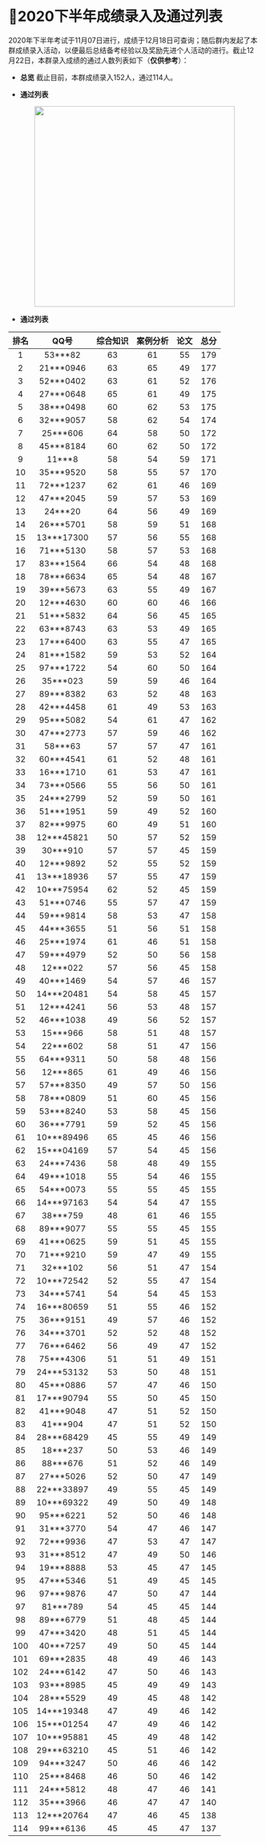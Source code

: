 ﻿# :clap:2020下半年成绩录入及通过列表

2020年下半年考试于11月07日进行，成绩于12月18日可查询；随后群内发起了本群成绩录入活动，以便最后总结备考经验以及奖励先进个人活动的进行。截止12月22日，本群录入成绩的通过人数列表如下（**仅供参考**）： 

- **总览**
截止目前，本群成绩录入152人，通过114人。

- **通过列表**
<div align="center">
 <kbd>
 <img src="https://raw.githubusercontent.com/xxlllq/system_architect/master/群通过率/2020下半年/及格人数.png" width=400 />
 </kbd> 
 </div>


- **通过列表**


| 排名 |    QQ号    | 综合知识 | 案例分析 | 论文 | 总分 |
|:----:|:----------:|:--------:|:--------:|:----:|:----:|
|   1  |   53***82  |    63    |    61    |  55  |  179 |
|   2  |  21***0946 |    63    |    65    |  49  |  177 |
|   3  |  52***0402 |    63    |    61    |  52  |  176 |
|   4  |  27***0648 |    65    |    61    |  49  |  175 |
|   5  |  38***0498 |    60    |    62    |  53  |  175 |
|   6  |  32***9057 |    58    |    62    |  54  |  174 |
|   7  |  25***606  |    64    |    58    |  50  |  172 |
|   8  |  45***8184 |    60    |    62    |  50  |  172 |
|   9  |   11***8   |    58    |    54    |  59  |  171 |
|  10  |  35***9520 |    58    |    55    |  57  |  170 |
|  11  |  72***1237 |    62    |    61    |  46  |  169 |
|  12  |  47***2045 |    59    |    57    |  53  |  169 |
|  13  |   24***20  |    64    |    56    |  49  |  169 |
|  14  |  26***5701 |    58    |    59    |  51  |  168 |
|  15  | 13***17300 |    57    |    56    |  55  |  168 |
|  16  |  71***5130 |    58    |    57    |  53  |  168 |
|  17  |  83***1564 |    66    |    54    |  48  |  168 |
|  18  |  78***6634 |    65    |    54    |  48  |  167 |
|  19  |  39***5673 |    63    |    55    |  49  |  167 |
|  20  |  12***4630 |    60    |    60    |  46  |  166 |
|  21  |  51***5832 |    64    |    56    |  45  |  165 |
|  22  |  63***8743 |    63    |    53    |  49  |  165 |
|  23  |  17***6400 |    63    |    55    |  47  |  165 |
|  24  |  81***1582 |    59    |    53    |  52  |  164 |
|  25  |  97***1722 |    54    |    60    |  50  |  164 |
|  26  |  35***023  |    59    |    59    |  46  |  164 |
|  27  |  89***8382 |    63    |    52    |  48  |  163 |
|  28  |  42***4458 |    61    |    49    |  53  |  163 |
|  29  |  95***5082 |    54    |    61    |  47  |  162 |
|  30  |  47***2773 |    57    |    59    |  46  |  162 |
|  31  |   58***63  |    57    |    57    |  47  |  161 |
|  32  |  60***4541 |    61    |    52    |  48  |  161 |
|  33  |  16***1710 |    61    |    53    |  47  |  161 |
|  34  |  73***0566 |    55    |    56    |  50  |  161 |
|  35  |  24***2799 |    52    |    59    |  50  |  161 |
|  36  |  51***1951 |    59    |    49    |  52  |  160 |
|  37  |  82***9975 |    60    |    49    |  51  |  160 |
|  38  | 12***45821 |    50    |    57    |  52  |  159 |
|  39  |  30***910  |    57    |    57    |  45  |  159 |
|  40  |  12***9892 |    52    |    55    |  52  |  159 |
|  41  | 13***18936 |    57    |    55    |  47  |  159 |
|  42  | 10***75954 |    62    |    52    |  45  |  159 |
|  43  |  51***0746 |    55    |    57    |  47  |  159 |
|  44  |  59***9814 |    58    |    53    |  47  |  158 |
|  45  |  44***3655 |    51    |    56    |  51  |  158 |
|  46  |  25***1974 |    61    |    46    |  51  |  158 |
|  47  |  59***4979 |    52    |    50    |  56  |  158 |
|  48  |  12***022  |    57    |    56    |  45  |  158 |
|  49  |  40***1469 |    54    |    57    |  46  |  157 |
|  50  | 14***20481 |    54    |    58    |  45  |  157 |
|  51  |  12***4241 |    56    |    53    |  48  |  157 |
|  52  |  46***1038 |    49    |    56    |  52  |  157 |
|  53  |  15***966  |    58    |    51    |  48  |  157 |
|  54  |  22***602  |    58    |    51    |  47  |  156 |
|  55  |  64***9311 |    50    |    58    |  48  |  156 |
|  56  |  12***865  |    61    |    49    |  46  |  156 |
|  57  |  57***8350 |    49    |    57    |  50  |  156 |
|  58  |  78***0809 |    51    |    60    |  45  |  156 |
|  59  |  53***8240 |    53    |    58    |  45  |  156 |
|  60  |  36***7791 |    59    |    52    |  45  |  156 |
|  61  | 10***89496 |    65    |    45    |  46  |  156 |
|  62  | 15***04169 |    57    |    54    |  45  |  156 |
|  63  |  24***7436 |    58    |    48    |  49  |  155 |
|  64  |  49***1018 |    55    |    54    |  46  |  155 |
|  65  |  54***0073 |    55    |    55    |  45  |  155 |
|  66  | 14***97163 |    54    |    54    |  47  |  155 |
|  67  |  38***759  |    48    |    61    |  46  |  155 |
|  68  |  89***9077 |    55    |    55    |  45  |  155 |
|  69  |  41***0625 |    59    |    51    |  45  |  155 |
|  70  |  71***9210 |    59    |    47    |  49  |  155 |
|  71  |  32***102  |    56    |    51    |  47  |  154 |
|  72  | 10***72542 |    52    |    55    |  47  |  154 |
|  73  |  34***5741 |    54    |    54    |  45  |  153 |
|  74  | 16***80659 |    51    |    55    |  46  |  152 |
|  75  |  36***9151 |    49    |    57    |  46  |  152 |
|  76  |  34***3701 |    52    |    52    |  48  |  152 |
|  77  |  76***6462 |    56    |    49    |  47  |  152 |
|  78  |  75***4306 |    51    |    51    |  49  |  151 |
|  79  | 24***53132 |    53    |    50    |  48  |  151 |
|  80  |  45***0886 |    57    |    47    |  46  |  150 |
|  81  | 17***90794 |    55    |    50    |  45  |  150 |
|  82  |  41***9048 |    47    |    51    |  52  |  150 |
|  83  |  41***904  |    47    |    51    |  52  |  150 |
|  84  | 28***68429 |    45    |    55    |  49  |  149 |
|  85  |  18***237  |    50    |    53    |  46  |  149 |
|  86  |  88***676  |    51    |    52    |  46  |  149 |
|  87  |  27***5026 |    52    |    50    |  47  |  149 |
|  88  | 22***33897 |    49    |    55    |  45  |  149 |
|  89  | 10***69322 |    49    |    50    |  49  |  148 |
|  90  |  95***6221 |    52    |    50    |  46  |  148 |
|  91  |  31***3770 |    54    |    47    |  46  |  147 |
|  92  |  72***9936 |    47    |    53    |  47  |  147 |
|  93  |  31***8512 |    47    |    49    |  50  |  146 |
|  94  |  19***8888 |    53    |    45    |  47  |  145 |
|  95  |  47***5346 |    51    |    49    |  45  |  145 |
|  96  |  97***9876 |    47    |    50    |  47  |  144 |
|  97  |  81***789  |    54    |    45    |  45  |  144 |
|  98  |  89***6779 |    51    |    48    |  45  |  144 |
|  99  |  47***3420 |    48    |    51    |  45  |  144 |
|  100 |  40***7257 |    49    |    50    |  45  |  144 |
|  101 |  69***2835 |    48    |    49    |  46  |  143 |
|  102 |  24***6142 |    47    |    50    |  46  |  143 |
|  103 |  93***8985 |    45    |    49    |  49  |  143 |
|  104 |  28***5529 |    49    |    45    |  48  |  142 |
|  105 | 14***19348 |    47    |    49    |  46  |  142 |
|  106 | 15***01254 |    47    |    49    |  46  |  142 |
|  107 | 10***95881 |    45    |    49    |  48  |  142 |
|  108 | 29***63210 |    45    |    51    |  46  |  142 |
|  109 |  94***3247 |    50    |    46    |  46  |  142 |
|  110 |  25***8468 |    46    |    50    |  46  |  142 |
|  111 |  24***5812 |    48    |    47    |  46  |  141 |
|  112 |  35***3966 |    46    |    47    |  47  |  140 |
|  113 | 12***20764 |    47    |    46    |  45  |  138 |
|  114 |  99***6136 |    45    |    45    |  47  |  137 |